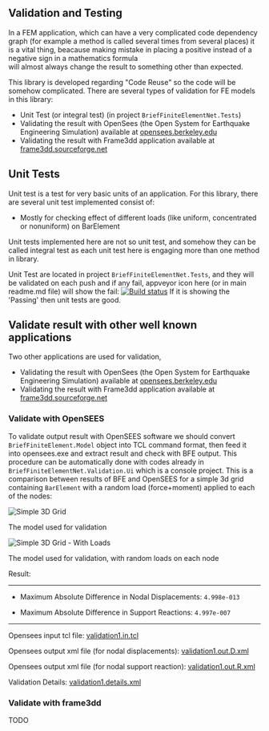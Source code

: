 ## Validation and Testing
In a FEM application, which can have a very complicated code dependency graph (for example a method is called several times from several places) it is a vital thing, beacause making mistake in placing a positive instead of a negative sign in a mathematics formula  
will almost always change the result to something other than expected.

This library is developed regarding "Code Reuse" so the code will be somehow complicated. There are several types of validation for FE models in this library:

- Unit Test (or integral test) (in project ``BriefFiniteElementNet.Tests``)
- Validating the result with OpenSees (the Open System for Earthquake Engineering Simulation) available at [opensees.berkeley.edu](http://opensees.berkeley.edu/)
- Validating the result with Frame3dd application available at [frame3dd.sourceforge.net](http://frame3dd.sourceforge.net)


## Unit Tests
Unit test is a test for very basic units of an application. For this library, there are several unit test implemented consist of:

- Mostly for checking effect of different loads (like uniform, concentrated or nonuniform) on BarElement

Unit tests implemented here are not so unit test, and somehow they can be called integral test as each unit test here is engaging more than one method in library.

Unit Test are located in project ``BriefFiniteElementNet.Tests``, and they will be validated on each push and if any fail, appveyor icon here (or in main readme.md file) will show the fail:
[![Build status](https://ci.appveyor.com/api/projects/status/var3sx7nxa309tmo?svg=true)](https://ci.appveyor.com/project/epsi1on/brieffiniteelement-net)
If it is showing the 'Passing' then unit tests are good.

## Validate result with other well known applications
Two other applications are used for validation, 

*  Validating the result with OpenSees (the Open System for Earthquake Engineering Simulation) available at [opensees.berkeley.edu](http://opensees.berkeley.edu/)
*  Validating the result with Frame3dd application available at [frame3dd.sourceforge.net](http://frame3dd.sourceforge.net)

### Validate with OpenSEES

To validate output result with OpenSEES software we should convert `BriefFiniteElement.Model` object into TCL command format, then feed it into opensees.exe and extract result and check with BFE output. This procedure can be automatically done with codes already in `BriefFiniteElementNet.Validation.Ui` which is a console project. This is a comparison between results of BFE and OpenSEES for a simple 3d grid containing `BarElement` with a random load (force+moment) applied to each of the nodes:

![Simple 3D Grid](Validation/Simple3DGrid.png)

The model used for validation

![Simple 3D Grid - With Loads](Validation/Simple3DGrid-withloads.png)

The model used for validation, with random loads on each node

Result:

-------

- Maximum Absolute Difference in Nodal Displacements: `4.998e-013`


- Maximum Absolute Difference in Support Reactions: `4.997e-007`

------

Opensees input tcl file: [validation1.in.tcl](Validation/validation1.in.tcl) 

Opensees output xml file (for nodal displacements): [validation1.out.D.xml](Validation/validation1.out.D.xml)

Opensees output xml file (for nodal support reaction): [validation1.out.R.xml](Validation/validation1.out.R.xml)

Validation Details: [validation1.details.xml](Validation/validation1.details.html)

### Validate with frame3dd
TODO